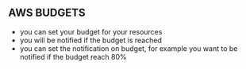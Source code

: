 ## AWS BUDGETS
- you can set your budget for your resources
- you will be notified if the budget is reached
- you can set the notification on budget,
for example you want to be notified if the budget reach 80%
